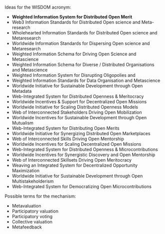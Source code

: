 Ideas for the WISDOM acronym:
- **Weighted Information System for Distributed Open Merit**
- Web3 Information Standards for Distributed Open science and Meta-research
- Wholehearted Information Standards for Distributed Open science and Metaresearch
- Worldwide Information Standards for Dispersing Open science and Metaresearch
- Weighted Information Schema for Driving Open Science and Metascience
- Weighted Information Schema for Diverse / Distributed Organisations and Metascience 
- Weighted Information System for Disrupting Oligopolies and 
- Weighted Information Standards for Data Organisation and Metascience
- Worldwide Initiative for Sustainable Development through Open Metadata
- Web-Integrated System for Distributed Openness & Meritocracy
- Worldwide Incentives & Support for Decentralized Open Missions
- Worldwide Initiative for Scaling Distributed Openness Models
- Web of Interconnected Stakeholders Driving Open Mobilization
- Worldwide Incentives for Sustainable Development through Open Mutualism
- Web-Integrated System for Distributing Open Merits
- Worldwide Initiative for Synergizing Distributed Open Marketplaces
- Web of Interconnected Skills Driving Open Mentorship
- Worldwide Incentives for Scaling Decentralized Open Missions
- Web-Integrated System for Distributed Openness & Microcontributions
- Worldwide Incentives for Synergistic Discovery and Open Mentorship
- Web of Interconnected Skillsets Driving Open Meritocracy
- Weaving an Integrated System for Decentralized Opportunity Maximization
- Worldwide Initiative for Sustainable Development through Open Multistakeholderism
- Web-Integrated System for Democratizing Open Microcontributions

Possible terms for the mechanism:
- Metavaluation
- Participatory valuation
- Participatory voting
- Collective valuation
- Metafeedback
